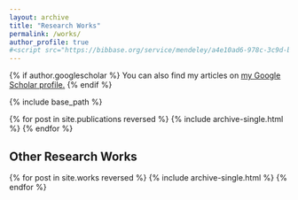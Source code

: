 ```yaml
---
layout: archive
title: "Research Works"
permalink: /works/
author_profile: true
#<script src="https://bibbase.org/service/mendeley/a4e10ad6-978c-3c9d-b9c9-c903b9d27003?jsonp=1"></script> 
---
```


{% if author.googlescholar %}
  You can also find my articles on <u><a href="{{author.googlescholar}}">my Google Scholar profile</a>.</u>
{% endif %}

{% include base_path %}

{% for post in site.publications reversed %}
  {% include archive-single.html %}
{% endfor %}

## Other Research Works

{% for post in site.works reversed %}
  {% include archive-single.html %}
{% endfor %}

